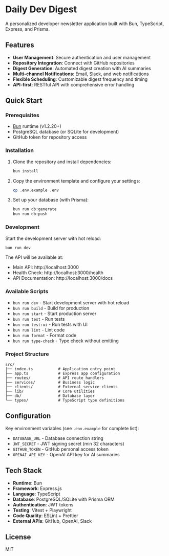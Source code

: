 # Daily Dev Digest

A personalized developer newsletter application built with Bun, TypeScript, Express, and Prisma.

## Features

- **User Management**: Secure authentication and user management
- **Repository Integration**: Connect with GitHub repositories
- **Digest Generation**: Automated digest creation with AI summaries
- **Multi-channel Notifications**: Email, Slack, and web notifications
- **Flexible Scheduling**: Customizable digest frequency and timing
- **API-first**: RESTful API with comprehensive error handling

## Quick Start

### Prerequisites

- [Bun](https://bun.com) runtime (v1.2.20+)
- PostgreSQL database (or SQLite for development)
- GitHub token for repository access

### Installation

1. Clone the repository and install dependencies:
   ```bash
   bun install
   ```

2. Copy the environment template and configure your settings:
   ```bash
   cp .env.example .env
   ```

3. Set up your database (with Prisma):
   ```bash
   bun run db:generate
   bun run db:push
   ```

### Development

Start the development server with hot reload:
```bash
bun run dev
```

The API will be available at:
- Main API: http://localhost:3000
- Health Check: http://localhost:3000/health
- API Documentation: http://localhost:3000/docs

### Available Scripts

- `bun run dev` - Start development server with hot reload
- `bun run build` - Build for production
- `bun run start` - Start production server
- `bun run test` - Run tests
- `bun run test:ui` - Run tests with UI
- `bun run lint` - Lint code
- `bun run format` - Format code
- `bun run type-check` - Type check without emitting

### Project Structure

```
src/
├── index.ts           # Application entry point
├── app.ts             # Express app configuration
├── routes/            # API route handlers
├── services/          # Business logic
├── clients/           # External service clients
├── lib/               # Core utilities
├── db/                # Database layer
└── types/             # TypeScript type definitions
```

## Configuration

Key environment variables (see `.env.example` for complete list):

- `DATABASE_URL` - Database connection string
- `JWT_SECRET` - JWT signing secret (min 32 characters)
- `GITHUB_TOKEN` - GitHub personal access token
- `OPENAI_API_KEY` - OpenAI API key for AI summaries

## Tech Stack

- **Runtime**: Bun
- **Framework**: Express.js
- **Language**: TypeScript
- **Database**: PostgreSQL/SQLite with Prisma ORM
- **Authentication**: JWT tokens
- **Testing**: Vitest + Playwright
- **Code Quality**: ESLint + Prettier
- **External APIs**: GitHub, OpenAI, Slack

## License

MIT
